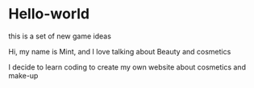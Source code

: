 # Hello-world
this is a set of new game ideas

Hi, my name is Mint, and I love talking about Beauty and cosmetics

I decide to learn coding to create my own website about cosmetics and make-up

